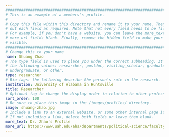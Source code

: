 ```yaml
---
################################################################################
# This is an example of a members's profile.                                   #
#                                                                              #
# Copy this file within this directory and rename it to your name. Then fill   #
# out each field as required. Note that not every field needs to be filled out.#
# For example, if you don't have a website, you can leave the more_text and    #
# more_url fields blank. Finally, remove the hidden field to make your profile #
# visible.                                                                     #
################################################################################
# Change this to your name
name: Shuang Zhao
# The type field is used to place you under the correct subheading. It may be of
# the following values: researcher, postdoc, visiting_scholar, graduate,
# undergraduate, or other.
type: researcher
# Bio-tags: the following describe the person's role in the research.
institution: University of Alabama in Huntsville
title: Researcher
# Optional tag to change the display order in relation to other professors
sort_order: 100
# Be sure to place this image in the /images/profiles/ directory.
image: shuang-zhao.jpg
# Include a link to an external website, or some other internal page if desired.
# If not including a link, delete both fields or leave them blank.
more_text: Dr. Zhao's Profile
more_url: https://www.uah.edu/ahs/departments/political-science/faculty-staff/shuang-zhao
---
```


